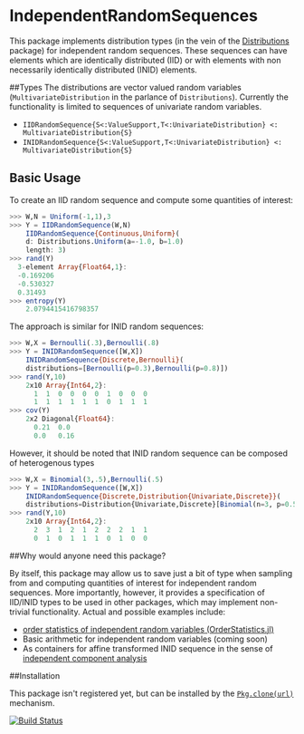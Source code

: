 # IndependentRandomSequences

This package implements distribution types (in the vein of the [Distributions](https://github.com/JuliaStats/Distributions.jl) package) for independent random sequences.  These sequences can have elements which are identically distributed (IID) or with elements with non necessarily identically distributed (INID) elements.

##Types
The distributions are vector valued random variables (``MultivariateDistribution`` in the parlance of ``Distributions``). Currently the functionality is limited to sequences of univariate random variables.

* ``IIDRandomSequence{S<:ValueSupport,T<:UnivariateDistribution} <: MultivariateDistribution{S}``
* ``INIDRandomSequence{S<:ValueSupport,T<:UnivariateDistribution} <: MultivariateDistribution{S}``

## Basic Usage

To create an IID random sequence and compute some quantities of interest:

```julia
>>> W,N = Uniform(-1,1),3
>>> Y = IIDRandomSequence(W,N)
    IIDRandomSequence{Continuous,Uniform}(
    d: Distributions.Uniform(a=-1.0, b=1.0)
    length: 3)
>>> rand(Y)  
  3-element Array{Float64,1}:
  -0.169206
  -0.530327
  0.31493
>>> entropy(Y)
    2.0794415416798357
```

The approach is similar for INID random sequences:
```julia
>>> W,X = Bernoulli(.3),Bernoulli(.8)
>>> Y = INIDRandomSequence([W,X])
    INIDRandomSequence{Discrete,Bernoulli}(
    distributions=[Bernoulli(p=0.3),Bernoulli(p=0.8)])
>>> rand(Y,10)  
    2x10 Array{Int64,2}:
      1  1  0  0  0  0  1  0  0  0
      1  1  1  1  1  1  0  1  1  1
>>> cov(Y)
    2x2 Diagonal{Float64}:
      0.21  0.0
      0.0   0.16
```

However, it should be noted that INID random sequence can be composed of heterogenous types
```julia
>>> W,X = Binomial(3,.5),Bernoulli(.5)
>>> Y = INIDRandomSequence([W,X])
    INIDRandomSequence{Discrete,Distribution{Univariate,Discrete}}(
    distributions=Distribution{Univariate,Discrete}[Binomial(n=3, p=0.5),Bernoulli(p=0.5)])
>>> rand(Y,10)
    2x10 Array{Int64,2}:
      2  3  1  2  1  2  2  2  1  1
      0  1  0  1  1  1  0  1  0  0
```

##Why would anyone need this package?

By itself, this package may allow us to save just a bit of type when sampling from and computing quantities of interest for independent random sequences. More importantly, however, it provides a specification of IID/INID types to be used in other packages, which may implement non-trivial functionality. Actual and possible examples include:
- [order statistics of independent random variables (OrderStatistics.jl)](https://github.com/gajomi/OrderStatistics.jl)
- Basic arithmetic for independent random variables (coming soon)
- As containers for affine transformed INID sequence in the sense of [independent component analysis](https://en.wikipedia.org/wiki/Independent_component_analysis)

##Installation

This package isn't registered yet, but can be installed by the [``Pkg.clone(url)``](http://julia.readthedocs.org/en/latest/manual/packages/#installing-unregistered-packages) mechanism.

[![Build Status](https://travis-ci.org/gajomi/IndependentRandomSequences.jl.svg?branch=master)](https://travis-ci.org/gajomi/IndependentRandomSequences.jl)
